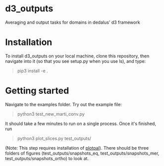 # d3_outputs
Averaging and output tasks for domains in dedalus' d3 framework

# Installation
To install d3_outputs on your local machine, clone this repository, then navigate into it (so that you see setup.py when you use ls), and type:

> pip3 install -e .

# Getting started
Navigate to the examples folder. Try out the example file:

>  python3 test_new_marti_conv.py

It should take a few minutes to run on a single process. Once it's finished, run

> python3 plot_slices.py test_outputs/

(Note: This step requires installation of [plotpal](https://github.com/evanhanders/plotpal)). There should be three folders of figures (test_outputs/snapshots_eq, test_outputs/snapshots_mer, test_outputs/snapshots_ortho) to look at. 

